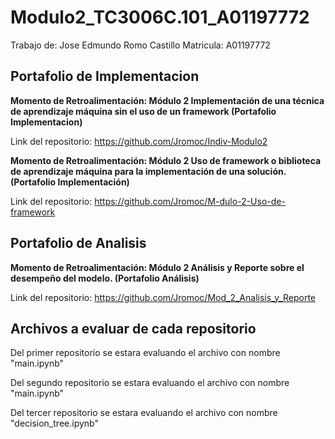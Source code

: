 # Modulo2_TC3006C.101_A01197772
Trabajo de: Jose Edmundo Romo Castillo Matricula: A01197772

## Portafolio de Implementacion
**Momento de Retroalimentación: Módulo 2 Implementación de una técnica de aprendizaje máquina sin el uso de un framework (Portafolio Implementacion)**

Link del repositorio: https://github.com/Jromoc/Indiv-Modulo2

**Momento de Retroalimentación: Módulo 2 Uso de framework o biblioteca de aprendizaje máquina para la implementación de una solución. (Portafolio Implementación)**

Link del repositorio: https://github.com/Jromoc/M-dulo-2-Uso-de-framework

## Portafolio de Analisis
**Momento de Retroalimentación: Módulo 2 Análisis y Reporte sobre el desempeño del modelo. (Portafolio Análisis)**

Link del repositorio: https://github.com/Jromoc/Mod_2_Analisis_y_Reporte



## Archivos a evaluar de cada repositorio

Del primer repositorio se estara evaluando el archivo con nombre "main.ipynb"

Del segundo repositorio se estara evaluando el archivo con nombre "main.ipynb"

Del tercer repositorio se estara evaluando el archivo con nombre "decision_tree.ipynb"
